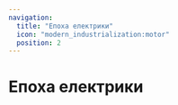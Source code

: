 ```yaml
---
navigation:
  title: "Епоха електрики"
  icon: "modern_industrialization:motor"
  position: 2
---
```


# Епоха електрики

<SubPages />